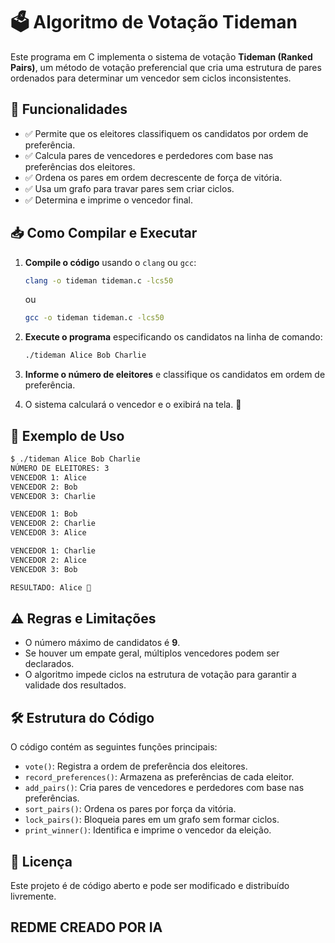 # 🗳️ Algoritmo de Votação Tideman

Este programa em C implementa o sistema de votação **Tideman (Ranked Pairs)**, um método de votação preferencial que cria uma estrutura de pares ordenados para determinar um vencedor sem ciclos inconsistentes.

## 📌 Funcionalidades
- ✅ Permite que os eleitores classifiquem os candidatos por ordem de preferência.
- ✅ Calcula pares de vencedores e perdedores com base nas preferências dos eleitores.
- ✅ Ordena os pares em ordem decrescente de força de vitória.
- ✅ Usa um grafo para travar pares sem criar ciclos.
- ✅ Determina e imprime o vencedor final.

## 📥 Como Compilar e Executar

1. **Compile o código** usando o `clang` ou `gcc`:
   ```sh
   clang -o tideman tideman.c -lcs50
   ```  
   ou  
   ```sh
   gcc -o tideman tideman.c -lcs50
   ```  

2. **Execute o programa** especificando os candidatos na linha de comando:
   ```sh
   ./tideman Alice Bob Charlie  
   ```  

3. **Informe o número de eleitores** e classifique os candidatos em ordem de preferência.

4. O sistema calculará o vencedor e o exibirá na tela. 🎉

## 📖 Exemplo de Uso
```sh
$ ./tideman Alice Bob Charlie  
NÚMERO DE ELEITORES: 3  
VENCEDOR 1: Alice  
VENCEDOR 2: Bob  
VENCEDOR 3: Charlie  

VENCEDOR 1: Bob  
VENCEDOR 2: Charlie  
VENCEDOR 3: Alice  

VENCEDOR 1: Charlie  
VENCEDOR 2: Alice  
VENCEDOR 3: Bob  

RESULTADO: Alice 🎉
```

## ⚠️ Regras e Limitações
- O número máximo de candidatos é **9**.
- Se houver um empate geral, múltiplos vencedores podem ser declarados.
- O algoritmo impede ciclos na estrutura de votação para garantir a validade dos resultados.

## 🛠️ Estrutura do Código
O código contém as seguintes funções principais:

- `vote()`: Registra a ordem de preferência dos eleitores.
- `record_preferences()`: Armazena as preferências de cada eleitor.
- `add_pairs()`: Cria pares de vencedores e perdedores com base nas preferências.
- `sort_pairs()`: Ordena os pares por força da vitória.
- `lock_pairs()`: Bloqueia pares em um grafo sem formar ciclos.
- `print_winner()`: Identifica e imprime o vencedor da eleição.

## 📜 Licença
Este projeto é de código aberto e pode ser modificado e distribuído livremente.

## REDME CREADO POR IA 

